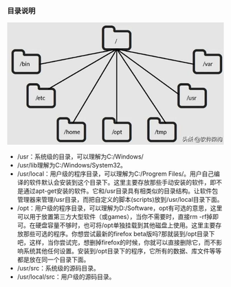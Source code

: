 ### 目录说明
![dir](/imgs/linux/linux_dir.png)
- /usr：系统级的目录，可以理解为C:/Windows/
- /usr/lib理解为C:/Windows/System32。
- /usr/local：用户级的程序目录，可以理解为C:/Progrem Files/。用户自己编译的软件默认会安装到这个目录下。这里主要存放那些手动安装的软件，即不是通过apt-get安装的软件。它和/usr目录具有相类似的目录结构。让软件包管理器来管理/usr目录，而把自定义的脚本(scripts)放到/usr/local目录下面。
- /opt：用户级的程序目录，可以理解为D:/Software，opt有可选的意思，这里可以用于放置第三方大型软件（或games），当你不需要时，直接rm -rf掉即可。在硬盘容量不够时，也可将/opt单独挂载到其他磁盘上使用。这里主要存放那些可选的程序。你想尝试最新的firefox beta版吗?那就装到/opt目录下吧，这样，当你尝试完，想删掉firefox的时候，你就可以直接删除它，而不影响系统其他任何设置。安装到/opt目录下的程序，它所有的数据、库文件等等都是放在同一个目录下面。
- /usr/src：系统级的源码目录。
- /usr/local/src：用户级的源码目录。